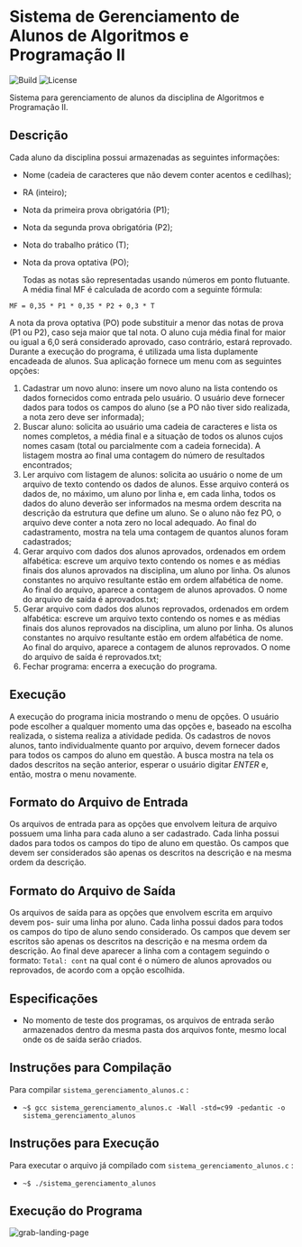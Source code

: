 Sistema de Gerenciamento de Alunos de Algoritmos e Programação II
=================================================================

![Build](https://img.shields.io/gitlab/pipeline/rafaelescaleira/sistema_gerenciamento_alunos.svg)
![License](https://img.shields.io/github/license/rafaelescaleira/sistema_gerenciamento_alunos.svg)

  Sistema para gerenciamento de alunos da disciplina de Algoritmos e Programação II.

Descrição
---------

  Cada aluno da disciplina possui armazenadas as seguintes informações:
  
* Nome (cadeia de caracteres que não devem conter acentos e cedilhas); 
* RA (inteiro);
* Nota da primeira prova obrigatória (P1);
* Nota da segunda prova obrigatória (P2);
* Nota do trabalho prático (T); 
* Nota da prova optativa (PO);

  Todas as notas são representadas usando números em ponto flutuante. A média final MF é calculada de acordo com a seguinte fórmula:
  
`` MF = 0,35 * P1 * 0,35 * P2 + 0,3 * T ``

  A nota da prova optativa (PO) pode substituir a menor das notas de prova (P1 ou P2), caso seja maior que tal nota. O aluno cuja média final for maior ou igual a 6,0 será considerado aprovado, caso contrário, estará reprovado.
  Durante a execução do programa, é utilizada uma lista duplamente encadeada de alunos. Sua aplicação fornece um menu com as seguintes opções:
  
  1. Cadastrar um novo aluno: insere um novo aluno na lista contendo os dados fornecidos como entrada pelo usuário. O usuário deve fornecer dados para todos os campos do aluno (se a PO não tiver sido realizada, a nota zero deve ser informada);
  2. Buscar aluno: solicita ao usuário uma cadeia de caracteres e lista os nomes completos, a média final e a situação de todos os alunos cujos nomes casam (total ou parcialmente com a cadeia fornecida). A listagem mostra ao final uma
contagem do número de resultados encontrados;
  3. Ler arquivo com listagem de alunos: solicita ao usuário o nome de um arquivo de texto contendo os dados de alunos. Esse arquivo conterá os dados de, no máximo, um aluno por linha e, em cada linha, todos os dados do aluno deverão ser informados na mesma ordem descrita na descrição da estrutura que define um aluno. Se o aluno não fez PO, o arquivo deve conter a nota zero no local adequado. Ao final do cadastramento, mostra na tela uma contagem de quantos alunos foram cadastrados;
  4. Gerar arquivo com dados dos alunos aprovados, ordenados em ordem alfabética: escreve um arquivo texto contendo os nomes e as médias finais dos alunos aprovados na disciplina, um aluno por linha. Os alunos constantes no arquivo resultante estão em ordem alfabética de nome. Ao final do arquivo, aparece a contagem de alunos aprovados. O nome do arquivo de saída é aprovados.txt;
  5. Gerar arquivo com dados dos alunos reprovados, ordenados em ordem alfabética: escreve um arquivo texto contendo os nomes e as médias finais dos alunos reprovados na disciplina, um aluno por linha. Os alunos constantes no arquivo resultante estão em ordem alfabética de nome. Ao final do arquivo, aparece a contagem de alunos reprovados. O nome do arquivo de saída é reprovados.txt;
  6. Fechar programa: encerra a execução do programa.

Execução
--------

  A execução do programa inicia mostrando o menu de opções. O usuário pode escolher a qualquer momento uma das opções e, baseado na escolha realizada, o sistema realiza a atividade pedida.
  Os cadastros de novos alunos, tanto individualmente quanto por arquivo, devem fornecer dados para todos os campos do aluno em questão.
  A busca mostra na tela os dados descritos na seção anterior, esperar o usuário digitar *ENTER* e, então, mostra o menu novamente.

Formato do Arquivo de Entrada
-----------------------------

  Os arquivos de entrada para as opções que envolvem leitura de arquivo possuem uma linha para cada aluno a ser cadastrado. Cada linha possui dados para todos os campos do tipo de aluno em questão. Os campos que devem ser considerados são apenas os descritos na descrição e na mesma ordem da descrição.

Formato do Arquivo de Saída
---------------------------

  Os arquivos de saída para as opções que envolvem escrita em arquivo devem pos- suir uma linha por aluno. Cada linha possui dados para todos os campos do tipo de aluno sendo considerado. Os campos que devem ser escritos são apenas os descritos na descrição e na mesma ordem da descrição. Ao final deve aparecer a linha com a contagem seguindo o formato:
`` Total: cont ``
na qual cont é o número de alunos aprovados ou reprovados, de acordo com a opção escolhida.

Especificações
--------------

* No momento de teste dos programas, os arquivos de entrada serão armazenados dentro da mesma pasta dos arquivos fonte, mesmo local onde os de saída serão criados.

Instruções para Compilação
--------------------------
Para compilar `` sistema_gerenciamento_alunos.c `` :

* `` ~$ gcc sistema_gerenciamento_alunos.c -Wall -std=c99 -pedantic -o sistema_gerenciamento_alunos ``

Instruções para Execução
------------------------
Para executar o arquivo já compilado com `` sistema_gerenciamento_alunos.c `` :

* `` ~$ ./sistema_gerenciamento_alunos ``

Execução do Programa
--------------------
![grab-landing-page](https://j.gifs.com/yrZQVz.gif)
